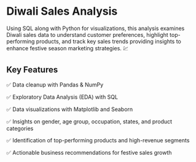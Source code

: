 # Diwali Sales Analysis
Using SQL along with Python for visualizations, this analysis examines Diwali sales data to understand customer preferences, highlight top-performing products, and track key sales trends providing insights to enhance festive season marketing strategies. 💹
## Key Features
✅ Data cleanup with Pandas & NumPy

✅ Exploratory Data Analysis (EDA) with SQL

✅ Data visualizations with Matplotlib and Seaborn

✅ Insights on gender, age group, occupation, states, and product categories

✅ Identification of top-performing products and high-revenue segments

✅ Actionable business recommendations for festive sales growth
